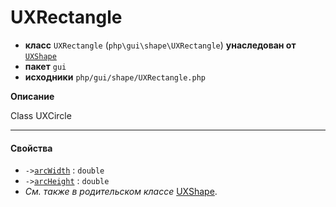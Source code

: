 # UXRectangle

- **класс** `UXRectangle` (`php\gui\shape\UXRectangle`) **унаследован от** [`UXShape`](https://github.com/jphp-group/jphp-gui-ext/blob/master/jphp-gui-ext/api-docs/classes/php/gui/shape/UXShape.ru.md)
- **пакет** `gui`
- **исходники** `php/gui/shape/UXRectangle.php`

**Описание**

Class UXCircle

---

#### Свойства

- `->`[`arcWidth`](#prop-arcwidth) : `double`
- `->`[`arcHeight`](#prop-archeight) : `double`
- *См. также в родительском классе* [UXShape](https://github.com/jphp-group/jphp-gui-ext/blob/master/jphp-gui-ext/api-docs/classes/php/gui/shape/UXShape.ru.md).